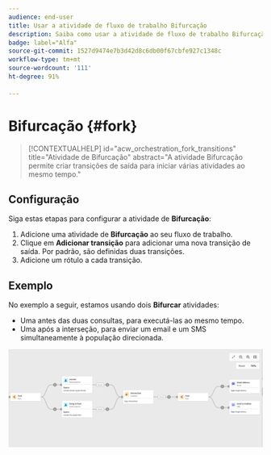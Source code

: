 ```yaml
---
audience: end-user
title: Usar a atividade de fluxo de trabalho Bifurcação
description: Saiba como usar a atividade de fluxo de trabalho Bifurcação
badge: label="Alfa"
source-git-commit: 1527d9474e7b3d42d8c6db00f67cbfe927c1348c
workflow-type: tm+mt
source-wordcount: '111'
ht-degree: 91%

---
```



# Bifurcação {#fork}

>[!CONTEXTUALHELP]
>id="acw_orchestration_fork_transitions"
>title="Atividade de   Bifurcação"
>abstract="A atividade Bifurcação permite criar transições de saída para iniciar várias atividades ao mesmo tempo."

## Configuração

Siga estas etapas para configurar a atividade de **Bifurcação**:

1. Adicione uma atividade de **Bifurcação** ao seu fluxo de trabalho.
1. Clique em **Adicionar transição** para adicionar uma nova transição de saída. Por padrão, são definidas duas transições.
1. Adicione um rótulo a cada transição.

## Exemplo

No exemplo a seguir, estamos usando dois **Bifurcar** atividades:

* Uma antes das duas consultas, para executá-las ao mesmo tempo.
* Uma após a interseção, para enviar um email e um SMS simultaneamente à população direcionada.

![](../assets/workflow-fork-example.png)

